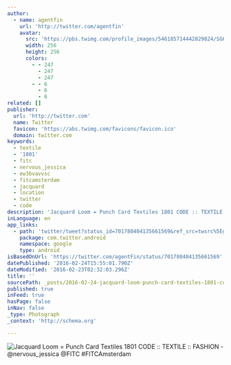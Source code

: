 ```yaml
---
author:
  - name: agentfin
    url: 'http://twitter.com/agentfin'
    avatar:
      src: 'https://pbs.twimg.com/profile_images/546185714442829824/SGHYSfoO_400x400.jpeg'
      width: 256
      height: 256
      colors:
        - - 247
          - 247
          - 247
        - - 6
          - 6
          - 6
related: []
publisher:
  url: 'http://twitter.com'
  name: Twitter
  favicon: 'https://abs.twimg.com/favicons/favicon.ico'
  domain: twitter.com
keywords:
  - textile
  - '1801'
  - fitc
  - nervous_jessica
  - ew3bvavvsc
  - fitcamsterdam
  - jacquard
  - location
  - twitter
  - code
description: 'Jacquard Loom = Punch Card Textiles 1801 CODE :: TEXTILE :: FASHION - @nervous_jessica @FITC #FITCAmsterdam'
inLanguage: en
app_links:
  - path: 'twitter/tweet?status_id=701780404135661569&ref_src=twsrc%5Egoogle%7Ctwcamp%5Eandroidseo%7Ctwgr%5Estatus%7Ctwterm%5E701780404135661569'
    package: com.twitter.android
    namespace: google
    type: android
isBasedOnUrl: 'https://twitter.com/agentFin/status/701780404135661569'
datePublished: '2016-02-24T15:55:01.790Z'
dateModified: '2016-02-23T02:32:03.296Z'
title: ''
sourcePath: _posts/2016-02-24-jacquard-loom-punch-card-textiles-1801-code-textile.md
published: true
inFeed: true
hasPage: false
inNav: false
_type: Photograph
_context: 'http://schema.org'

---
```

![Jacquard Loom &equals; Punch Card Textiles 1801 CODE &colon;&colon; TEXTILE &colon;&colon; FASHION - &commat;nervous&lowbar;jessica &commat;FITC &num;FITCAmsterdam](https://pbs.twimg.com/media/Cb05iL8WAAAYSUO.jpg:large)